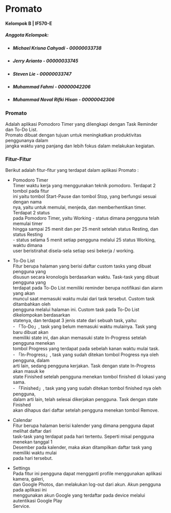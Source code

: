 # Promato
#### Kelompok B | IF570-E
##### Anggota Kelompok:
- ##### Michael Krisna Cahyadi      - 00000033738
- ##### Jerry Arianto               - 00000033745
- ##### Steven Lie                  - 00000033747
- ##### Muhammad Fahmi              - 00000042206
- ##### Muhammad Noval Rifki Hisan  - 00000042306

### Promato
Adalah aplikasi Pomodoro Timer yang dilengkapi dengan Task Reminder dan To-Do List.
<br> Promato dibuat dengan tujuan untuk meningkatkan produktivitas penggunanya dalam 
<br> jangka waktu yang panjang dan lebih fokus dalam melakukan kegiatan.
### Fitur-Fitur
Berikut adalah fitur-fitur yang terdapat dalam aplikasi Promato :
- Pomodoro Timer
<br> Timer waktu kerja yang menggunakan teknik pomodoro. Terdapat 2 tombol pada fitur
<br> ini yaitu tombol Start-Pause dan tombol Stop, yang berfungsi sesuai dengan nama
<br> nya, yaitu untuk memulai, menjeda, dan memberhentikan timer. Terdapat 2 status
<br> pada Pomodoro Timer, yaitu Working - status dimana pengguna telah memulai timer
<br> hingga sampai 25 menit dan per 25 menit setelah status Resting, dan status Resting
<br>  - status selama 5 menit setiap pengguna melalui 25 status Working, waktu dimana
<br> user beristirahat disela-sela setiap sesi bekerja / working.

- To-Do List
<br> Fitur berupa halaman yang berisi daftar custom tasks yang dibuat pengguna yang 
<br> disusun secara kronologis berdasarkan waktu. Task-task yang dibuat pengguna yang
<br> terdapat pada To-Do List memiliki reminder berupa notifikasi dan alarm yang akan
<br> muncul saat memasuki waktu mulai dari task tersebut. Custom task ditambahkan oleh
<br> pengguna melalui halaman ini. Custom task pada To-Do List dikelompokan berdasarkan
<br> statenya, dan terdapat 3 jenis state dari sebuah task, yaitu:
<br> - 「To-Do」, task yang belum memasuki waktu mulainya. Task yang baru dibuat akan
<br> memiliki state ini, dan akan memasuki state In-Progress setelah pengguna menekan
<br> tombol Progress yang terdapat pada sebelah kanan waktu mulai task.
<br> - 「In-Progress」, task yang sudah ditekan tombol Progress nya oleh pengguna, dalam
<br> arti lain, sedang pengguna kerjakan. Task dengan state In-Progress akan masuk ke
<br> state Finished setelah pengguna menekan tombol finished di lokasi yang sama.
<br> - 「Finished」, task yang  yang sudah ditekan tombol finished nya oleh pengguna,
<br> dalam arti lain, telah selesai dikerjakan pengguna. Task dengan state Finished
<br> akan dihapus dari daftar setelah pengguna menekan tombol Remove.

- Calendar 
<br> Fitur berupa halaman berisi kalender yang dimana pengguna dapat melihat daftar dari
<br> task-task yang terdapat pada hari tertentu. Seperti misal pengguna menekan tanggal 1
<br> Desember pada kalender, maka akan ditampilkan daftar task yang memiliki waktu mulai 
<br> pada hari tersebut.

- Settings
<br> Pada fitur ini pengguna dapat mengganti profile menggunakan aplikasi kamera, galeri,
<br> dan Google Photos, dan melakukan log-out dari akun. Akun pengguna pada aplikasi ini 
<br> menggunakan akun Google yang terdaftar pada device melalui autentikasi Google Play 
<br> Service.
